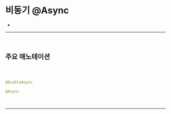 # 비동기 @Async
> 
* 

<hr>
<br>

## 주요 애노테이션
#### 

<br>

### 
```java
@EnableAsync

@Async
```

<br>
<hr>
<br>
